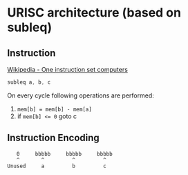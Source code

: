 URISC architecture (based on subleq)
====

Instruction
----

[Wikipedia - One instruction set computers](https://en.wikipedia.org/wiki/One_instruction_set_computer#Subtract_and_branch_if_less_than_or_equal_to_zero)

```asm
subleq a, b, c
```

On every cycle following operations are performed:
1. `mem[b] = mem[b] - mem[a]`
2. if `mem[b] <= 0` goto c

Instruction Encoding
----

```
   0     bbbbb     bbbbb     bbbbb  
   ^       ^         ^         ^  
Unused     a         b         c  
```
